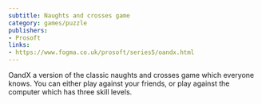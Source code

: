 ```yaml
---
subtitle: Naughts and crosses game
category: games/puzzle
publishers:
- Prosoft
links: 
- https://www.fogma.co.uk/prosoft/series5/oandx.html
---
```


OandX a version of the classic naughts and crosses game which everyone knows. You can either play against your friends, or play against the computer which has three skill levels.